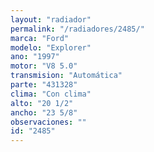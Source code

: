 ```yaml
---
layout: "radiador"
permalink: "/radiadores/2485/"
marca: "Ford"
modelo: "Explorer"
ano: "1997"
motor: "V8 5.0"
transmision: "Automática"
parte: "431328"
clima: "Con clima"
alto: "20 1/2"
ancho: "23 5/8"
observaciones: ""
id: "2485"
---
```


